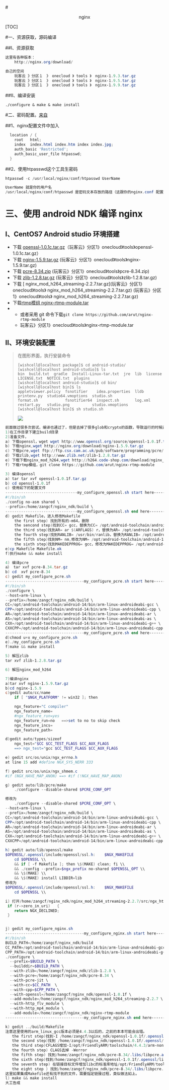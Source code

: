 #<center>nginx</center>

[TOC]

#一、资源获取，源码编译

##I、资源获取

```powershell
这里有各种版本：
	http://nginx.org/download/

自己的空间
	玩客云 》分区１　》　onecloud 》 tools 》　nginx-1.9.3.tar.gz 
	玩客云 》分区１　》　onecloud 》 tools 》　nginx-1.9.5.tar.gz 
	玩客云 》分区１　》　onecloud 》 tools 》　nginx-1.9.9.tar.gz     
```

##II、编译安装

```
./configure & make & make install
```

#二、密码配置。[来自](https://blog.csdn.net/sinat_21302587/article/details/54599135)

##1、nginx配置文件中加入

```powershell
  location / {
    root   html;
    index  index.html index.htm index index.jpg;
    auth_basic 'Restricted';
    auth_basic_user_file htpasswd;
  }
```

##2、使用htpasswd这个工具生密码

```powershell
htpasswd -c /usr/local/nginx/conf/htpasswd UserName

UserName 就是你的用户名
/usr/local/nginx/conf/htpasswd 是密码文本存放的路径（这跟你的nginx.conf 配置文件中有关)
```



# 三、使用 android NDK 编译 nginx

## I、CentOS7 Android studio 环境搭建

- 下载 [openssl-1.0.1c.tar.gz](玩客云》分区1》onecloud》tools》openssl-1.0.1c.tar.gz)（玩客云》分区1》onecloud》tools》openssl-1.0.1c.tar.gz）
- 下载 [nginx-1.5.9.tar.gz](玩客云》分区1》onecloud》tools》nginx-1.5.9.tar.gz)        (玩客云》分区1》onecloud》tools》nginx-1.5.9.tar.gz)
- 下载 [pcre-8.34.zip](玩客云》分区1》onecloud》tools》pcre-8.34.zip)                (玩客云》分区1》onecloud》tools》pcre-8.34.zip)
- 下载 [zlib-1.2.8.tar.gz](玩客云》分区1》onecloud》tools》zlib-1.2.8.tar.gz)            (玩客云》分区1》onecloud》tools》zlib-1.2.8.tar.gz)
- 下载 [ nginx_mod_h264_streaming-2.2.7.tar.gz](玩客云》分区1》onecloud》tools》 nginx_mod_h264_streaming-2.2.7.tar.gz)            (玩客云》分区1》onecloud》tools》 nginx_mod_h264_streaming-2.2.7.tar.gz)
- 下载[rtmp模组  nginx-rtmp-module.tar](玩客云》分区1》onecloud》tools》nginx-rtmp-module.tar)     
- - 或者采用 git 命令下载`git clone https://github.com/arut/nginx-rtmp-module`
  - 玩客云》分区1》onecloud》tools》nginx-rtmp-module.tar

## II、环境安装配置

> 在图形界面，执行安装命令
>
> ```
> [wishcell@localhost package]$ cd android-studio/
> [wishcell@localhost android-studio]$ ls
> bin  build.txt  gradle  Install-Linux-tar.txt  jre  lib  license  LICENSE.txt  NOTICE.txt  plugins
> [wishcell@localhost android-studio]$ cd bin/
> [wishcell@localhost bin]$ ls
> appletviewer.policy  fsnotifier    idea.properties  lldb     printenv.py  studio64.vmoptions  studio.sh
> format.sh            fsnotifier64  inspect.sh       log.xml  restart.py   studio.png          studio.vmoptions
> [wishcell@localhost bin]$ sh studio.sh
> ```
>
> ![](./pictures/linux_install_android_studio.png)

```powershell
前面做过很多次尝试，编译也通过了，但是去掉了很多glob和crypto的函数，导致运行的时候还是会出错，所以，本次按照正常方法，加全所有的函数，然后编译之后运行。
1)在工作目录下建立build目录 
2)准备文件，
a) 下载openssl，wget wget http://www.openssl.org/source/openssl-1.0.1f.tar.gz tar
b) 下载nginx,wget http://nginx.org/download/nginx-1.5.9.tar.gz
c) 下载pcre,wget ftp://ftp.csx.cam.ac.uk/pub/software/programming/pcre/pcre-8.34.tar.gz
d) 下载zlib,wget http://www.zlib.net/zlib-1.2.8.tar.gz
e) 下载下载nginx_mod_h264,wget http://h264.code-shop.com/download/nginx_mod_h264_streaming-2.2.7.tar.gz
f) 下载rtmp模组，git clone https://github.com/arut/nginx-rtmp-module

3) 编译openssl
a) tar tar xvf openssl-1.0.1f.tar.gz
b) cd openssl-1.0.1f
c) 使用如下的配置文件
--------------------------------my_configure_openssl.sh start here-----------------------------------------
#!/bin/sh
./config no-asm shared \
--prefix=/home/zangcf/nginx_ndk/build \
--------------------------------my_configure_openssl.sh end here-----------------------------------------
d) gedit Makefile，进入修改Makefile
    the first step) 找到所有的-m64，删除
    the sencond step)找到CC= gcc，替换为CC= /opt/android-toolchain/android-14/bin/arm-linux-androideabi-gcc
    the third step)找到AR= ar $(ARFLAGS) r，替换为AR= /opt/android-toolchain/android-14/bin/arm-linux-androideabi-ar $(ARFLAGS) r
    the fourth step)找到RANLIB= /usr/bin/ranlib，替换为RANLIB= /opt/android-toolchain/android-14/bin/arm-linux-androideabi-ranlib
    the fifth step)找到NM= nm,修改为NM= /opt/android-toolchain/android-14/bin/arm-linux-androideabi-gcc-nm
    the sixth step)找到MAKEDEPPROG= gcc，修改为MAKEDEPPROG= /opt/android-toolchain/android-14/bin/arm-linux-androideabi-gcc
e)cp Makefile Makefile.ok
f)执行make && make install

4) 编译pcre
a） tar xvf pcre-8.34.tar.gz
b) cd  xvf pcre-8.34
c) gedit my_configure_pcre.sh
-----------------------------------my_configure_pcre.sh start here------------------------------------------------
#!/bin/sh
./configure \
--host=arm-linux \
--prefix=/home/zangcf/nginx_ndk/build \
CC=/opt/android-toolchain/android-14/bin/arm-linux-androideabi-gcc \
CPP=/opt/android-toolchain/android-14/bin/arm-linux-androideabi-cpp \
AR=/opt/android-toolchain/android-14/bin/arm-linux-androideabi-ar \
AS=/opt/android-toolchain/android-14/bin/arm-linux-androideabi-as \
CXX=/opt/android-toolchain/android-14/bin/arm-linux-androideabi-g++ \
CXXCPP=/opt/android-toolchain/android-14/bin/arm-linux-androideabi-cpp
-----------------------------------my_configure_pcre.sh end here------------------------------------------------
d)chmod u+x my_configure_pcre.sh
e)./my_configure_pcre.sh
f)make && make install

5) 解压zlib
tar xvf zlib-1.2.8.tar.gz

6) 解压nginx_mod_h264

7)编译nginx
a)tar xvf nginx-1.5.9.tar.gz
b)cd nginx-1.5.9
c)gedit auto/cc/name
    if [ "$NGX_PLATFORM" != win32 ]; then

    ngx_feature="C compiler"
    ngx_feature_name=
    #ngx_feature_run=yes
    ngx_feature_run=no   ==>set to no to skip check
    ngx_feature_incs=
    ngx_feature_path=

d)gedit auto/types/sizeof
    ngx_test="$CC $CC_TEST_FLAGS $CC_AUX_FLAGS
    ==> ngx_test="gcc $CC_TEST_FLAGS $CC_AUX_FLAGS

e) gedit src/os/unix/ngx_errno.h
at line 15 add #define NGX_SYS_NERR 333

f) gedit src/os/unix/ngx_shmem.c
#if (NGX_HAVE_MAP_ANON) ==> #if (!NGX_HAVE_MAP_ANON)

g) gedit auto/lib/pcre/make
    ./configure --disable-shared $PCRE_CONF_OPT 

修改为
    ./configure --disable-shared $PCRE_CONF_OPT \
--host=arm-linux \
--prefix=/home/zangcf/nginx_ndk/build \
CC=/opt/android-toolchain/android-14/bin/arm-linux-androideabi-gcc \
CPP=/opt/android-toolchain/android-14/bin/arm-linux-androideabi-cpp \
AR=/opt/android-toolchain/android-14/bin/arm-linux-androideabi-ar \
AS=/opt/android-toolchain/android-14/bin/arm-linux-androideabi-as \
CXX=/opt/android-toolchain/android-14/bin/arm-linux-androideabi-g++ \
CXXCPP=/opt/android-toolchain/android-14/bin/arm-linux-androideabi-cpp

h) gedit auto/lib/openssl/make
$OPENSSL/.openssl/include/openssl/ssl.h:    $NGX_MAKEFILE
    cd $OPENSSL \\
    && if [ -f Makefile ]; then \$(MAKE) clean; fi \\
    && ./config --prefix=$ngx_prefix no-shared $OPENSSL_OPT \\
    && \$(MAKE) \\
    && \$(MAKE) install LIBDIR=lib
修改为
$OPENSSL/.openssl/include/openssl/ssl.h:    $NGX_MAKEFILE
    cd $OPENSSL \\

i) 打开/home/zangcf/nginx_ndk/nginx_mod_h264_streaming-2.2.7/src/ngx_http_streaming_module.c，删除
 if (r->zero_in_uri)   { 
    return NGX_DECLINED;  
 } 


j) gedit my_configure_nginx.sh
-----------------------------------my_configure_nginx.sh start here------------------------------------------------
#!/bin/sh
BUILD_PATH=/home/zangcf/nginx_ndk/build
CC_PATH=/opt/android-toolchain/android-14/bin/arm-linux-androideabi-gcc
CPP_PATH=/opt/android-toolchain/android-14/bin/arm-linux-androideabi-g++
./configure \
  --prefix=$BUILD_PATH \
  --builddir=$BUILD_PATH \
  --with-zlib=/home/zangcf/nginx_ndk/zlib-1.2.8 \
  --with-pcre=/home/zangcf/nginx_ndk/pcre-8.34 \
  --with-pcre-jit \
  --with-cc=$CC_PATH  \
  --with-cpp=$CPP_PATH \
  --with-openssl=/home/zangcf/nginx_ndk/openssl-1.0.1f \
  --add-module=/home/zangcf/nginx_ndk/nginx_mod_h264_streaming-2.2.7 \
  --with-http_flv_module \
  --with-http_mp4_module \
  --add-module=/home/zangcf/nginx_ndk/nginx-rtmp-module
-----------------------------------my_configure_nginx.sh end here------------------------------------------------

k) gedit ../build/Makefile 
注意这里使用的arm_linux_gcc版本必须是4.4.3以后的，之前的本本可能会出错。
   the first step)找到-I /home/zangcf/nginx_ndk/openssl-1.0.1f/.openssl/include \，替换为-I /home/zangcf/nginx_ndk/build/include/openssl \
   the second step)找到 /home/zangcf/nginx_ndk/openssl-1.0.1f/.openssl/include/openssl/ssl.h \，替换为/home/zangcf/nginx_ndk/build/include/openssl/ssl.h
   the third step)CFLAGS增加-I/opt/FriendlyARM/toolschain/4.4.3/arm-none-linux-gnueabi/sys-root/usr/include和-I/home/zangcf/nginx_ndk/build/include
   the fourth step) CLAGS去掉 -Werror
   the fifth step) 找到/home/zangcf/nginx_ndk/pcre-8.34/.libs/libpcre.a /home/zangcf/nginx_ndk/openssl-1.0.1f/.openssl/lib/libssl.a，替换为/home/zangcf/nginx_ndk/build/lib/libssl.a
   the sixth step)找到/home/zangcf/nginx_ndk/openssl-1.0.1f/.openssl/lib/libcrypto.a，替换为/home/zangcf/nginx_ndk/build/lib/libcrypto.a 
   the seventh step) 在链接目标文件增加libc的标准库地址/opt/FriendlyARM/toolschain/4.4.3/arm-none-linux-gnueabi/sys-root/usr/lib/libcrypt.a和/opt/FriendlyARM/toolschain/4.4.3/arm-none-linux-gnueabi/sys-root/usr/lib/libc.a /home/zangcf/nginx_ndk/build/lib/libpcre.a
   the eight step ) 找到/home/zangcf/nginx_ndk/pcre-8.34/.libs/libpcre.a，替换为/home/zangcf/nginx_ndk/build/lib/libpcre.a
这里如果集成Makefile还有找不到的文件，需要指定链接过程，类似做法如上。
l) make && make install
大工告成
```






